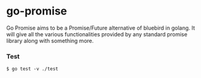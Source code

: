 # go-promise
Go Promise aims to be a Promise/Future alternative of bluebird in golang. It will give all the various functionalities provided by any standard promise library along with something more.


### Test
```
$ go test -v ./test
```